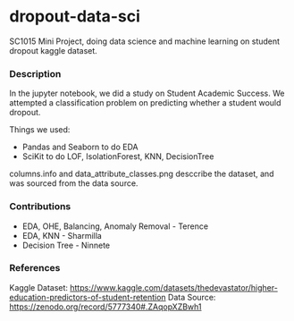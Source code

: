 # dropout-data-sci
SC1015 Mini Project, doing data science and machine learning on student dropout kaggle dataset.  

### Description
In the jupyter notebook, we did a study on Student Academic Success. We attempted a classification problem on predicting whether a student would dropout.

Things we used: 
- Pandas and Seaborn to do EDA
- SciKit to do LOF, IsolationForest, KNN, DecisionTree

columns.info and data_attribute_classes.png desccribe the dataset, and was sourced from the data source.

### Contributions
- EDA, OHE, Balancing, Anomaly Removal - Terence
- EDA, KNN - Sharmilla
- Decision Tree - Ninnete

### References
Kaggle Dataset: https://www.kaggle.com/datasets/thedevastator/higher-education-predictors-of-student-retention
Data Source: https://zenodo.org/record/5777340#.ZAqopXZBwh1 
